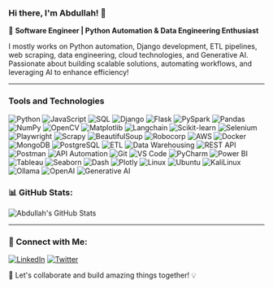 ### Hi there, I'm Abdullah! 👋

🚀 **Software Engineer | Python Automation & Data Engineering Enthusiast**

I mostly works on Python automation, Django development, ETL pipelines, web scraping, data engineering, cloud technologies, and Generative AI. Passionate about building scalable solutions, automating workflows, and leveraging AI to enhance efficiency!

---

### **Tools and Technologies**
![Python](https://img.shields.io/badge/-Python-3776AB?style=for-the-badge&logo=python&logoColor=white)
![JavaScript](https://img.shields.io/badge/-JavaScript-F7DF1E?style=for-the-badge&logo=javascript&logoColor=black)
![SQL](https://img.shields.io/badge/-SQL-4479A1?style=for-the-badge&logo=mysql&logoColor=white)
![Django](https://img.shields.io/badge/-Django-092E20?style=for-the-badge&logo=django&logoColor=white)
![Flask](https://img.shields.io/badge/-Flask-000000?style=for-the-badge&logo=flask&logoColor=white)
![PySpark](https://img.shields.io/badge/-PySpark-E25A1C?style=for-the-badge&logo=apache-spark&logoColor=white)
![Pandas](https://img.shields.io/badge/-Pandas-150458?style=for-the-badge&logo=pandas&logoColor=white)
![NumPy](https://img.shields.io/badge/-NumPy-013243?style=for-the-badge&logo=numpy&logoColor=white)
![OpenCV](https://img.shields.io/badge/-OpenCV-5C3EE8?style=for-the-badge&logo=opencv&logoColor=white)
![Matplotlib](https://img.shields.io/badge/-Matplotlib-003B57?style=for-the-badge&logo=matplotlib&logoColor=white)
![Langchain](https://img.shields.io/badge/-Langchain-000000?style=for-the-badge&logo=langchain&logoColor=white)
![Scikit-learn](https://img.shields.io/badge/-Scikit--learn-F7931E?style=for-the-badge&logo=scikit-learn&logoColor=white)
![Selenium](https://img.shields.io/badge/-Selenium-43B02A?style=for-the-badge&logo=selenium&logoColor=white)
![Playwright](https://img.shields.io/badge/-Playwright-2EAD33?style=for-the-badge&logo=microsoft&logoColor=white)
![Scrapy](https://img.shields.io/badge/-Scrapy-88AA44?style=for-the-badge&logo=scrapy&logoColor=white)
![BeautifulSoup](https://img.shields.io/badge/-BeautifulSoup-181717?style=for-the-badge&logo=python&logoColor=white)
![Robocorp](https://img.shields.io/badge/-Robocorp-0080A4?style=for-the-badge&logo=robocorp&logoColor=white)
![AWS](https://img.shields.io/badge/-AWS-232F3E?style=for-the-badge&logo=amazon-aws&logoColor=white)
![Docker](https://img.shields.io/badge/-Docker-2496ED?style=for-the-badge&logo=docker&logoColor=white)
![MongoDB](https://img.shields.io/badge/-MongoDB-47A248?style=for-the-badge&logo=mongodb&logoColor=white)
![PostgreSQL](https://img.shields.io/badge/-PostgreSQL-336791?style=for-the-badge&logo=postgresql&logoColor=white)
![ETL](https://img.shields.io/badge/-ETL-FFD700?style=for-the-badge&logo=apache-airflow&logoColor=black)
![Data Warehousing](https://img.shields.io/badge/-Data_Warehousing-00BFFF?style=for-the-badge&logo=python&logoColor=white)
![REST API](https://img.shields.io/badge/-REST%20API-25D366?style=for-the-badge&logo=swagger&logoColor=white)
![Postman](https://img.shields.io/badge/-Postman-FF6C37?style=for-the-badge&logo=postman&logoColor=white)
![API Automation](https://img.shields.io/badge/-API%20Automation-009688?style=for-the-badge&logo=api&logoColor=white)
![Git](https://img.shields.io/badge/-Git-F05032?style=for-the-badge&logo=git&logoColor=white)
![VS Code](https://img.shields.io/badge/-VS%20Code-007ACC?style=for-the-badge&logo=visual-studio-code&logoColor=white)
![PyCharm](https://img.shields.io/badge/-PyCharm-000000?style=for-the-badge&logo=pycharm&logoColor=white)
![Power BI](https://img.shields.io/badge/-Power%20BI-FFCD00?style=for-the-badge&logo=power-bi&logoColor=white)
![Tableau](https://img.shields.io/badge/-Tableau-E97627?style=for-the-badge&logo=tableau&logoColor=white)
![Seaborn](https://img.shields.io/badge/-Seaborn-FF6F00?style=for-the-badge&logo=seaborn&logoColor=white)
![Dash](https://img.shields.io/badge/-Dash-0085A1?style=for-the-badge&logo=plotly&logoColor=white)
![Plotly](https://img.shields.io/badge/-Plotly-3E7DE1?style=for-the-badge&logo=plotly&logoColor=white)
![Linux](https://img.shields.io/badge/-Linux-FCC624?style=for-the-badge&logo=linux&logoColor=black)
![Ubuntu](https://img.shields.io/badge/-Ubuntu-E95420?style=for-the-badge&logo=ubuntu&logoColor=white)
![KaliLinux](https://img.shields.io/badge/-KaliLinux-557C88?style=for-the-badge&logo=kali-linux&logoColor=white)
![Ollama](https://img.shields.io/badge/-Ollama-0098A6?style=for-the-badge&logo=ollama&logoColor=white)
![OpenAI](https://img.shields.io/badge/-OpenAI-8E8D8E?style=for-the-badge&logo=openai&logoColor=white)
![Generative AI](https://img.shields.io/badge/-Generative%20AI-9C2B7D?style=for-the-badge&logo=ai&logoColor=white)


### 📊 GitHub Stats:
![Abdullah's GitHub Stats](https://github-readme-stats.vercel.app/api?username=your-github-username&show_icons=true&theme=radical)

---

### 🔗 Connect with Me:
[![LinkedIn](https://img.shields.io/badge/-LinkedIn-0077B5?style=for-the-badge&logo=linkedin&logoColor=white)](https://www.linkedin.com/in/your-profile)
[![Twitter](https://img.shields.io/badge/-Twitter-1DA1F2?style=for-the-badge&logo=twitter&logoColor=white)](https://twitter.com/your-profile)

🚀 Let's collaborate and build amazing things together! 💡
